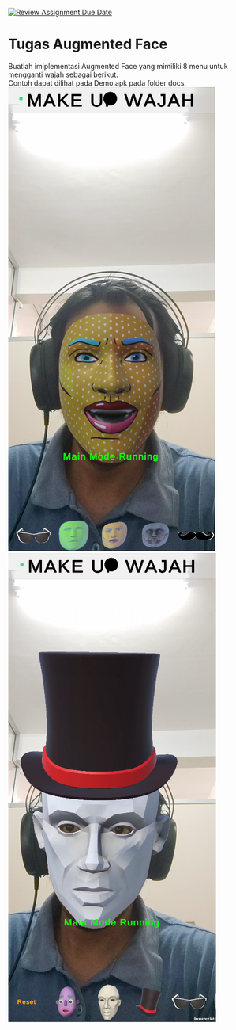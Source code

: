 [![Review Assignment Due Date](https://classroom.github.com/assets/deadline-readme-button-22041afd0340ce965d47ae6ef1cefeee28c7c493a6346c4f15d667ab976d596c.svg)](https://classroom.github.com/a/mxCxkest)
# Tugas Augmented Face
Buatlah imiplementasi Augmented Face yang mimiliki 8 menu untuk mengganti wajah sebagai berikut.  
Contoh dapat dilihat pada Demo.apk pada folder docs.  
![ScreenShot 1](/docs/cap1.PNG)
![ScreenShot](/docs/cap2.PNG)
